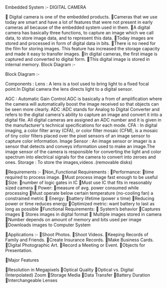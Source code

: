 

Embedded System :-  DIGITAL CAMERA

 Digital camera is one of the embedded products.
Cameras that we use today are smart and have a lot of features that were not present in early cameras all because of the embedded system used in them.
A digital camera has basically three functions, to capture an image which we call data, to store image data, and to represent this data.
Today images are stored and processed in form of digital data in bits.
There is no need for the film for storing images. This feature has increased the storage capacity and made it easy to transfer images.
In digital cameras, the first image is captured and converted to digital form.
This digital image is stored in internal memory.
Block Diagram :-





Block Diagram :-


Components :
Lens : A lens is a tool used to bring light to a fixed focal point.In Digital camera the  lens directs light to a digital  sensor.

AGC : Automatic Gain Control.AGC is basically a from of amplification where the camera will automatically  boost the image received so that objects can be seen more clearly.
ADC :ADC stands for Analog to Digital Converter and refers to the digital camera's ability to capture an   image and convert it into a digital file. All digital cameras are assigned an ADC number and it is given in the manufacturer's technical specifications for each mode.
CFA : In digital imaging, a color filter array (CFA), or color filter mosaic (CFM), is a mosaic of tiny color filters placed over the pixel sensors of an image sensor to capture color information.
Image Sensor : An image sensor or imager is a sensor that detects and conveys information used to make an image.The image sensor of the camera is responsible for converting the light and color spectrum into electrical signals for the camera to convert into zeroes and ones.
Storage : To store the images,videos .(removable disks)





Requirements :-
Non_Functional Requirements :
Performance:
time required to process image.
Must process image fast enough to be useful
Size: 
number of logic gates in IC
Must use IC that fits in reasonably sized camera
 Power: 
measure of avg. power consumed while processing
Must operate below certain temperature (no-cooling fan) a constrained metric
 Energy: 
battery lifetime (power x time)
Reducing power or time reduces energy
Optimized metric: want battery to last as long as possible
Functional Requirements:
 System’s behavior 
Captures images
 Stores images in digital format
 Multiple images stored in camera
Number depends on amount of memory and bits used per image
Downloads images to Computer System

Applications :-
Shoot Photos.
Shoot Videos.
Keeping Records of Family and Friends.
Create Insurance Records.
Make Business Cards.
Digital Photographic Art.
Record a Meeting or Event.
Objects for Presentation.






Major Features

Resolution in Megapixels
Optical Quality
Optical vs. Digital (Interpolated) Zoom
Storage Media
Data Transfer
Battery Duration
Interchangeable Lenses
